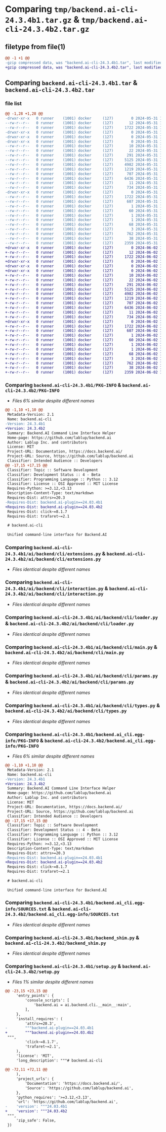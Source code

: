 # Comparing `tmp/backend.ai-cli-24.3.4b1.tar.gz` & `tmp/backend.ai-cli-24.3.4b2.tar.gz`

## filetype from file(1)

```diff
@@ -1 +1 @@
-gzip compressed data, was "backend.ai-cli-24.3.4b1.tar", last modified: Fri May 31 19:10:20 2024, max compression
+gzip compressed data, was "backend.ai-cli-24.3.4b2.tar", last modified: Sun Jun  2 11:57:16 2024, max compression
```

## Comparing `backend.ai-cli-24.3.4b1.tar` & `backend.ai-cli-24.3.4b2.tar`

### file list

```diff
@@ -1,28 +1,28 @@
-drwxr-xr-x   0 runner    (1001) docker     (127)        0 2024-05-31 19:10:20.486585 backend.ai-cli-24.3.4b1/
--rw-r--r--   0 runner    (1001) docker     (127)       12 2024-05-31 19:10:19.000000 backend.ai-cli-24.3.4b1/MANIFEST.in
--rw-r--r--   0 runner    (1001) docker     (127)     1722 2024-05-31 19:10:20.486585 backend.ai-cli-24.3.4b1/PKG-INFO
-drwxr-xr-x   0 runner    (1001) docker     (127)        0 2024-05-31 19:10:20.482585 backend.ai-cli-24.3.4b1/ai/
-drwxr-xr-x   0 runner    (1001) docker     (127)        0 2024-05-31 19:10:20.482585 backend.ai-cli-24.3.4b1/ai/backend/
-drwxr-xr-x   0 runner    (1001) docker     (127)        0 2024-05-31 19:10:20.486585 backend.ai-cli-24.3.4b1/ai/backend/cli/
--rw-r--r--   0 runner    (1001) docker     (127)       10 2024-05-31 19:10:19.000000 backend.ai-cli-24.3.4b1/ai/backend/cli/VERSION
--rw-r--r--   0 runner    (1001) docker     (127)       22 2024-05-31 19:10:19.000000 backend.ai-cli-24.3.4b1/ai/backend/cli/__init__.py
--rw-r--r--   0 runner    (1001) docker     (127)      291 2024-05-31 19:10:19.000000 backend.ai-cli-24.3.4b1/ai/backend/cli/__main__.py
--rw-r--r--   0 runner    (1001) docker     (127)     5125 2024-05-31 19:10:19.000000 backend.ai-cli-24.3.4b1/ai/backend/cli/extensions.py
--rw-r--r--   0 runner    (1001) docker     (127)     4982 2024-05-31 19:10:19.000000 backend.ai-cli-24.3.4b1/ai/backend/cli/interaction.py
--rw-r--r--   0 runner    (1001) docker     (127)     1219 2024-05-31 19:10:19.000000 backend.ai-cli-24.3.4b1/ai/backend/cli/loader.py
--rw-r--r--   0 runner    (1001) docker     (127)      707 2024-05-31 19:10:19.000000 backend.ai-cli-24.3.4b1/ai/backend/cli/main.py
--rw-r--r--   0 runner    (1001) docker     (127)     6436 2024-05-31 19:10:19.000000 backend.ai-cli-24.3.4b1/ai/backend/cli/params.py
--rw-r--r--   0 runner    (1001) docker     (127)       11 2024-05-31 19:10:19.000000 backend.ai-cli-24.3.4b1/ai/backend/cli/py.typed
--rw-r--r--   0 runner    (1001) docker     (127)      734 2024-05-31 19:10:19.000000 backend.ai-cli-24.3.4b1/ai/backend/cli/types.py
-drwxr-xr-x   0 runner    (1001) docker     (127)        0 2024-05-31 19:10:20.486585 backend.ai-cli-24.3.4b1/backend.ai_cli.egg-info/
--rw-r--r--   0 runner    (1001) docker     (127)     1722 2024-05-31 19:10:20.000000 backend.ai-cli-24.3.4b1/backend.ai_cli.egg-info/PKG-INFO
--rw-r--r--   0 runner    (1001) docker     (127)      607 2024-05-31 19:10:20.000000 backend.ai-cli-24.3.4b1/backend.ai_cli.egg-info/SOURCES.txt
--rw-r--r--   0 runner    (1001) docker     (127)        1 2024-05-31 19:10:20.000000 backend.ai-cli-24.3.4b1/backend.ai_cli.egg-info/dependency_links.txt
--rw-r--r--   0 runner    (1001) docker     (127)       60 2024-05-31 19:10:20.000000 backend.ai-cli-24.3.4b1/backend.ai_cli.egg-info/entry_points.txt
--rw-r--r--   0 runner    (1001) docker     (127)        1 2024-05-31 19:10:20.000000 backend.ai-cli-24.3.4b1/backend.ai_cli.egg-info/namespace_packages.txt
--rw-r--r--   0 runner    (1001) docker     (127)        1 2024-05-31 19:10:20.000000 backend.ai-cli-24.3.4b1/backend.ai_cli.egg-info/not-zip-safe
--rw-r--r--   0 runner    (1001) docker     (127)       68 2024-05-31 19:10:20.000000 backend.ai-cli-24.3.4b1/backend.ai_cli.egg-info/requires.txt
--rw-r--r--   0 runner    (1001) docker     (127)        3 2024-05-31 19:10:20.000000 backend.ai-cli-24.3.4b1/backend.ai_cli.egg-info/top_level.txt
--rw-r--r--   0 runner    (1001) docker     (127)      762 2024-05-31 19:10:19.000000 backend.ai-cli-24.3.4b1/backend_shim.py
--rw-r--r--   0 runner    (1001) docker     (127)       38 2024-05-31 19:10:20.486585 backend.ai-cli-24.3.4b1/setup.cfg
--rw-r--r--   0 runner    (1001) docker     (127)     2359 2024-05-31 19:10:19.000000 backend.ai-cli-24.3.4b1/setup.py
+drwxr-xr-x   0 runner    (1001) docker     (127)        0 2024-06-02 11:57:16.904624 backend.ai-cli-24.3.4b2/
+-rw-r--r--   0 runner    (1001) docker     (127)       12 2024-06-02 11:57:16.000000 backend.ai-cli-24.3.4b2/MANIFEST.in
+-rw-r--r--   0 runner    (1001) docker     (127)     1722 2024-06-02 11:57:16.904624 backend.ai-cli-24.3.4b2/PKG-INFO
+drwxr-xr-x   0 runner    (1001) docker     (127)        0 2024-06-02 11:57:16.896624 backend.ai-cli-24.3.4b2/ai/
+drwxr-xr-x   0 runner    (1001) docker     (127)        0 2024-06-02 11:57:16.896624 backend.ai-cli-24.3.4b2/ai/backend/
+drwxr-xr-x   0 runner    (1001) docker     (127)        0 2024-06-02 11:57:16.900624 backend.ai-cli-24.3.4b2/ai/backend/cli/
+-rw-r--r--   0 runner    (1001) docker     (127)       10 2024-06-02 11:57:16.000000 backend.ai-cli-24.3.4b2/ai/backend/cli/VERSION
+-rw-r--r--   0 runner    (1001) docker     (127)       22 2024-06-02 11:57:16.000000 backend.ai-cli-24.3.4b2/ai/backend/cli/__init__.py
+-rw-r--r--   0 runner    (1001) docker     (127)      291 2024-06-02 11:57:16.000000 backend.ai-cli-24.3.4b2/ai/backend/cli/__main__.py
+-rw-r--r--   0 runner    (1001) docker     (127)     5125 2024-06-02 11:57:16.000000 backend.ai-cli-24.3.4b2/ai/backend/cli/extensions.py
+-rw-r--r--   0 runner    (1001) docker     (127)     4982 2024-06-02 11:57:16.000000 backend.ai-cli-24.3.4b2/ai/backend/cli/interaction.py
+-rw-r--r--   0 runner    (1001) docker     (127)     1219 2024-06-02 11:57:16.000000 backend.ai-cli-24.3.4b2/ai/backend/cli/loader.py
+-rw-r--r--   0 runner    (1001) docker     (127)      707 2024-06-02 11:57:16.000000 backend.ai-cli-24.3.4b2/ai/backend/cli/main.py
+-rw-r--r--   0 runner    (1001) docker     (127)     6436 2024-06-02 11:57:16.000000 backend.ai-cli-24.3.4b2/ai/backend/cli/params.py
+-rw-r--r--   0 runner    (1001) docker     (127)       11 2024-06-02 11:57:16.000000 backend.ai-cli-24.3.4b2/ai/backend/cli/py.typed
+-rw-r--r--   0 runner    (1001) docker     (127)      734 2024-06-02 11:57:16.000000 backend.ai-cli-24.3.4b2/ai/backend/cli/types.py
+drwxr-xr-x   0 runner    (1001) docker     (127)        0 2024-06-02 11:57:16.904624 backend.ai-cli-24.3.4b2/backend.ai_cli.egg-info/
+-rw-r--r--   0 runner    (1001) docker     (127)     1722 2024-06-02 11:57:16.000000 backend.ai-cli-24.3.4b2/backend.ai_cli.egg-info/PKG-INFO
+-rw-r--r--   0 runner    (1001) docker     (127)      607 2024-06-02 11:57:16.000000 backend.ai-cli-24.3.4b2/backend.ai_cli.egg-info/SOURCES.txt
+-rw-r--r--   0 runner    (1001) docker     (127)        1 2024-06-02 11:57:16.000000 backend.ai-cli-24.3.4b2/backend.ai_cli.egg-info/dependency_links.txt
+-rw-r--r--   0 runner    (1001) docker     (127)       60 2024-06-02 11:57:16.000000 backend.ai-cli-24.3.4b2/backend.ai_cli.egg-info/entry_points.txt
+-rw-r--r--   0 runner    (1001) docker     (127)        1 2024-06-02 11:57:16.000000 backend.ai-cli-24.3.4b2/backend.ai_cli.egg-info/namespace_packages.txt
+-rw-r--r--   0 runner    (1001) docker     (127)        1 2024-06-02 11:57:16.000000 backend.ai-cli-24.3.4b2/backend.ai_cli.egg-info/not-zip-safe
+-rw-r--r--   0 runner    (1001) docker     (127)       68 2024-06-02 11:57:16.000000 backend.ai-cli-24.3.4b2/backend.ai_cli.egg-info/requires.txt
+-rw-r--r--   0 runner    (1001) docker     (127)        3 2024-06-02 11:57:16.000000 backend.ai-cli-24.3.4b2/backend.ai_cli.egg-info/top_level.txt
+-rw-r--r--   0 runner    (1001) docker     (127)      762 2024-06-02 11:57:16.000000 backend.ai-cli-24.3.4b2/backend_shim.py
+-rw-r--r--   0 runner    (1001) docker     (127)       38 2024-06-02 11:57:16.904624 backend.ai-cli-24.3.4b2/setup.cfg
+-rw-r--r--   0 runner    (1001) docker     (127)     2359 2024-06-02 11:57:16.000000 backend.ai-cli-24.3.4b2/setup.py
```

### Comparing `backend.ai-cli-24.3.4b1/PKG-INFO` & `backend.ai-cli-24.3.4b2/PKG-INFO`

 * *Files 6% similar despite different names*

```diff
@@ -1,10 +1,10 @@
 Metadata-Version: 2.1
 Name: backend.ai-cli
-Version: 24.3.4b1
+Version: 24.3.4b2
 Summary: Backend.AI Command Line Interface Helper
 Home-page: https://github.com/lablup/backend.ai
 Author: Lablup Inc. and contributors
 License: MIT
 Project-URL: Documentation, https://docs.backend.ai/
 Project-URL: Source, https://github.com/lablup/backend.ai
 Classifier: Intended Audience :: Developers
@@ -17,15 +17,15 @@
 Classifier: Topic :: Software Development
 Classifier: Development Status :: 4 - Beta
 Classifier: Programming Language :: Python :: 3.12
 Classifier: License :: OSI Approved :: MIT License
 Requires-Python: >=3.12,<3.13
 Description-Content-Type: text/markdown
 Requires-Dist: attrs>=20.3
-Requires-Dist: backend.ai-plugin==24.03.4b1
+Requires-Dist: backend.ai-plugin==24.03.4b2
 Requires-Dist: click~=8.1.7
 Requires-Dist: trafaret~=2.1
 
 # backend.ai-cli
 
 Unified command-line interface for Backend.AI
```

### Comparing `backend.ai-cli-24.3.4b1/ai/backend/cli/extensions.py` & `backend.ai-cli-24.3.4b2/ai/backend/cli/extensions.py`

 * *Files identical despite different names*

### Comparing `backend.ai-cli-24.3.4b1/ai/backend/cli/interaction.py` & `backend.ai-cli-24.3.4b2/ai/backend/cli/interaction.py`

 * *Files identical despite different names*

### Comparing `backend.ai-cli-24.3.4b1/ai/backend/cli/loader.py` & `backend.ai-cli-24.3.4b2/ai/backend/cli/loader.py`

 * *Files identical despite different names*

### Comparing `backend.ai-cli-24.3.4b1/ai/backend/cli/main.py` & `backend.ai-cli-24.3.4b2/ai/backend/cli/main.py`

 * *Files identical despite different names*

### Comparing `backend.ai-cli-24.3.4b1/ai/backend/cli/params.py` & `backend.ai-cli-24.3.4b2/ai/backend/cli/params.py`

 * *Files identical despite different names*

### Comparing `backend.ai-cli-24.3.4b1/ai/backend/cli/types.py` & `backend.ai-cli-24.3.4b2/ai/backend/cli/types.py`

 * *Files identical despite different names*

### Comparing `backend.ai-cli-24.3.4b1/backend.ai_cli.egg-info/PKG-INFO` & `backend.ai-cli-24.3.4b2/backend.ai_cli.egg-info/PKG-INFO`

 * *Files 6% similar despite different names*

```diff
@@ -1,10 +1,10 @@
 Metadata-Version: 2.1
 Name: backend.ai-cli
-Version: 24.3.4b1
+Version: 24.3.4b2
 Summary: Backend.AI Command Line Interface Helper
 Home-page: https://github.com/lablup/backend.ai
 Author: Lablup Inc. and contributors
 License: MIT
 Project-URL: Documentation, https://docs.backend.ai/
 Project-URL: Source, https://github.com/lablup/backend.ai
 Classifier: Intended Audience :: Developers
@@ -17,15 +17,15 @@
 Classifier: Topic :: Software Development
 Classifier: Development Status :: 4 - Beta
 Classifier: Programming Language :: Python :: 3.12
 Classifier: License :: OSI Approved :: MIT License
 Requires-Python: >=3.12,<3.13
 Description-Content-Type: text/markdown
 Requires-Dist: attrs>=20.3
-Requires-Dist: backend.ai-plugin==24.03.4b1
+Requires-Dist: backend.ai-plugin==24.03.4b2
 Requires-Dist: click~=8.1.7
 Requires-Dist: trafaret~=2.1
 
 # backend.ai-cli
 
 Unified command-line interface for Backend.AI
```

### Comparing `backend.ai-cli-24.3.4b1/backend.ai_cli.egg-info/SOURCES.txt` & `backend.ai-cli-24.3.4b2/backend.ai_cli.egg-info/SOURCES.txt`

 * *Files identical despite different names*

### Comparing `backend.ai-cli-24.3.4b1/backend_shim.py` & `backend.ai-cli-24.3.4b2/backend_shim.py`

 * *Files identical despite different names*

### Comparing `backend.ai-cli-24.3.4b1/setup.py` & `backend.ai-cli-24.3.4b2/setup.py`

 * *Files 1% similar despite different names*

```diff
@@ -23,15 +23,15 @@
     'entry_points': {
         'console_scripts': [
             'backend.ai = ai.backend.cli.__main__:main',
         ],
     },
     'install_requires': (
         'attrs>=20.3',
-        """backend.ai-plugin==24.03.4b1
+        """backend.ai-plugin==24.03.4b2
 """,
         'click~=8.1.7',
         'trafaret~=2.1',
     ),
     'license': 'MIT',
     'long_description': """# backend.ai-cli
 
@@ -72,11 +72,11 @@
     ),
     'project_urls': {
         'Documentation': 'https://docs.backend.ai/',
         'Source': 'https://github.com/lablup/backend.ai',
     },
     'python_requires': '>=3.12,<3.13',
     'url': 'https://github.com/lablup/backend.ai',
-    'version': """24.03.4b1
+    'version': """24.03.4b2
 """,
     'zip_safe': False,
 })
```

